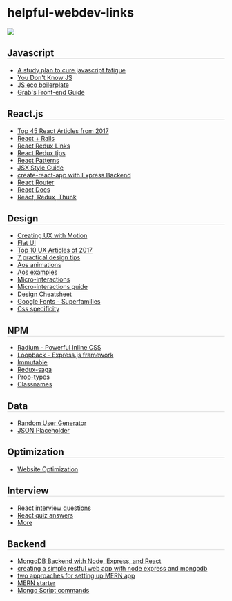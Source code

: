 # helpful-webdev-links
<img src="https://vignette.wikia.nocookie.net/smurfsfanon/images/c/c6/Handy_Running_Hero_Stories.jpg/revision/latest?cb=20130427215453"/>

<h2 style="border-bottom: 1px solid lightgrey">Javascript</h2>
<ul>
  <li><a href="https://medium.freecodecamp.org/a-study-plan-to-cure-javascript-fatigue-8ad3a54f2eb1">A study plan to cure javascript fatigue</a></li>
  <li><a href="https://github.com/getify/You-Dont-Know-JS">You Don't Know JS</a></li>
  <li><a href="https://i.redd.it/vezwyo0qq4lz.png">JS eco boilerplate</a></li>
  <li><a href="https://github.com/grab/front-end-guide">Grab's Front-end Guide</a></li>

</ul>

<h2 style="border-bottom: 1px solid lightgrey">React.js</h2>
  <ul>
    <li><a href="https://medium.mybridge.co/learn-react-js-from-top-45-tutorials-for-the-past-year-v-2018-28b7f4d4b2c4">Top 45 React Articles from 2017</a></li>
    <li><a href="https://www.airpair.com/reactjs/posts/reactjs-a-guide-for-rails-developers">React + Rails</a></li>
    <li><a href="https://github.com/markerikson/react-redux-links">React Redux Links</a></li>
    <li><a href="https://www.robinwieruch.de/tips-to-learn-react-redux/">React Redux tips</a></li>
    <li><a href="https://reactpatterns.com/">React Patterns</a></li>
    <li><a href="https://github.com/airbnb/javascript/tree/master/react">JSX Style Guide</a></li>
    <li><a href="https://daveceddia.com/create-react-app-express-backend/">create-react-app with Express Backend</a></li>
    <li><a href="https://reacttraining.com/react-router/web/guides/philosophy">React Router</a></li>
   <li><a href=" https://reactjs.org/docs/hello-world.html">React Docs</a></li>
   <li><a href=" https://medium.com/@notrab/getting-started-with-create-react-app-redux-react-router-redux-thunk-d6a19259f71f">React, Redux, Thunk</a></li>
  

  </ul>
  
<h2 style="border-bottom: 1px solid lightgrey">Design</h2>
<ul>
  <li><a href="https://tinyurl.com/m6bywj4">Creating UX with Motion</a></li>
  <li><a href="https://www.nngroup.com/articles/flat-ui-less-attention-cause-uncertainty/">Flat UI</a></li>
  <li><a href="https://www.nngroup.com/news/item/top-10-ux-articles-2017/">Top 10 UX Articles of 2017</a></li>
  <li><a href="https://medium.com/refactoring-ui/7-practical-tips-for-cheating-at-design-40c736799886">7 practical design tips</a></li>
  <li><a href="https://css-tricks.com/aos-css-driven-scroll-animation-library/">Aos animations</a></li>
  <li><a href="http://michalsnik.github.io/aos/">Aos examples</a></li>
  <li><a href="https://www.invisionapp.com/blog/use-microinteractions-improve-ux-design/">Micro-interactions</a></li>
  <li><a href="https://medium.freecodecamp.org/how-to-build-animated-microinteractions-in-react-aab1cb9fe7c8">Micro-interactions guide</a></li>
  <li><a href="https://medium.com/sketch-app-sources/design-cheatsheet-274384775da9">Design Cheatsheet</a></li>
  <li><a href="https://fonts.google.com/featured/Superfamilies">Google Fonts - Superfamilies</a></li>
  <li><a href="https://css-tricks.com/strategies-keeping-css-specificity-low/">Css specificity</a></li>
 
</ul>

<h2 style="border-bottom: 1px solid lightgrey">NPM</h2>
  <ul>
    <li><a href="https://www.npmjs.com/package/radium">Radium - Powerful Inline CSS</a></li>
    <li><a href="http://loopback.io/">Loopback - Express.js framework</a></li>
  <li><a href="https://www.npmjs.com/package/immutable">Immutable</a></li>
  <li><a href="https://www.npmjs.com/package/redux-saga">Redux-saga</a></li>
  <li><a href="https://www.npmjs.com/package/prop-types">Prop-types</a></li>
  <li><a href="https://www.npmjs.com/package/classnames">Classnames</a></li>
  
  </ul>
<h2 style="border-bottom: 1px solid lightgrey">Data</h2>
  <ul>
    <li><a href="https://randomuser.me/">Random User Generator</a></li> 
    <li><a href="https://jsonplaceholder.typicode.com/">JSON Placeholder</a></li> 
  
  </ul>
<h2 style="border-bottom: 1px solid lightgrey">Optimization</h2>
  <ul>
    <li><a href="https://medium.freecodecamp.org/a-beginners-guide-to-website-optimization-2185edca0b72">Website Optimization</a></li>
  </ul>
  
  
<h2 style="border-bottom: 1px solid lightgrey">Interview</h2>
  <ul>
    <li><a href="https://github.com/Pau1fitz/react-interview">React interview questions</a></li>
    <li><a href="https://gist.github.com/gaearon/7d0df4b2119af0560eec08ac427f2ea6">React quiz answers</a></li>
    <li><a href="https://github.com/timarney/react-faq/blob/master/src/pages/interview-questions.md">More</a></li>
  </ul>
<h2 style="border-bottom: 1px solid lightgrey">Backend</h2>
  <ul>
    <li><a href="https://www.mongodb.com/blog/post/the-modern-application-stack-part-1-introducing-the-mean-stack">MongoDB Backend with Node, Express, and React</a></li>
    <li><a href="https://closebrace.com/tutorials/2017-03-02/creating-a-simple-restful-web-app-with-nodejs-express-and-mongodb">creating a simple restful web app with node express and mongodb</a></li>
   <li><a href="https://developer.okta.com/blog/2018/01/11/two-approaches-to-setting-up-a-mern-stack-app">two approaches for setting up MERN app</a></li>
  <li><a href="https://github.com/Hashnode/mern-starter">MERN starter</a></li>
  <li><a href="https://docs.mongodb.com/manual/tutorial/write-scripts-for-the-mongo-shell/">Mongo Script commands</a></li>
  
  </ul>
